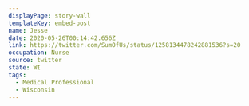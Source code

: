```yaml
---
displayPage: story-wall
templateKey: embed-post
name: Jesse
date: 2020-05-26T00:14:42.656Z
link: https://twitter.com/SumOfUs/status/1258134478242881536?s=20
occupation: Nurse
source: twitter
state: WI
tags:
  - Medical Professional
  - Wisconsin
---
```

